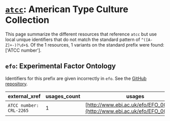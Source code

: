 # [`atcc`](https://bioregistry.io/atcc): American Type Culture Collection

This page summarize the different resources that reference `atcc`
but use local unique identifiers that do not match the standard pattern of
`^([A-Z]+-)?\d+$`. Of the 1 resources,
1 variants on the standard prefix were found: ['ATCC number'].

## `efo`: Experimental Factor Ontology

Identifiers for this prefix are given incorrectly in `efo`. See the [GitHub repository](https://github.com/EBISPOT/efo/).

| external_xref           |   usages_count | usages                                                                       |
|-------------------------|----------------|------------------------------------------------------------------------------|
| `ATCC number: CRL-2265` |              1 | [http://www.ebi.ac.uk/efo/EFO_0001667](http://www.ebi.ac.uk/efo/EFO_0001667) |


